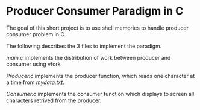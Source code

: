 # Producer Consumer Paradigm in C

The goal of this short project is to use shell memories 
to handle producer consumer problem in C. 

The following describes the 3 files to implement the paradigm. 

_main.c_ implements the distribution of work between producer and consumer using vfork

_Producer.c_ implements the producer function, which reads one character at a time from *mydata.txt*. 

_Consumer.c_ implements the consumer function which displays to screen all characters retrived from the producer. 
